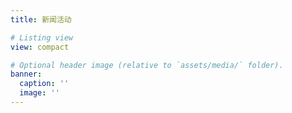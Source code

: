 ```yaml
---
title: 新闻活动

# Listing view
view: compact

# Optional header image (relative to `assets/media/` folder).
banner:
  caption: ''
  image: ''
---
```

